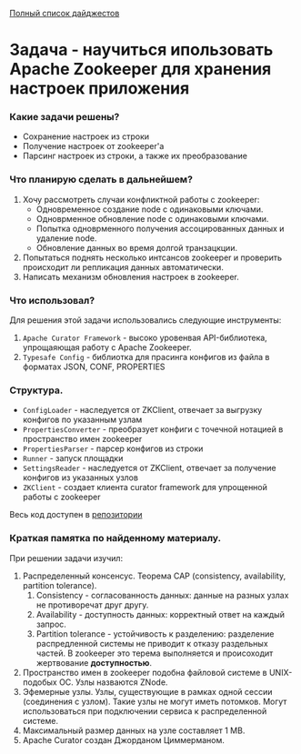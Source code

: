[Полный список дайджестов](https://daniel55411.github.io/2018/04/29/table-of-contents/)

# Задача - научиться ипользовать Apache Zookeeper для хранения настроек приложения

### Какие задачи решены?
- Сохранение настроек из строки
- Получение настроек от zookeeper'a 
- Парсинг настроек из строки, а также их преобразование 

### Что планирую сделать в дальнейшем?
1. Хочу рассмотреть случаи конфликтной работы с zookeeper:
    - Одновременное создание node с одинаковыми ключами.
    - Одноврменное обновление node с одинаковыми ключами.
    - Попытка одноврменного получения ассоцированных данных и удаление node.
    - Обновление данных во время долгой транзацкции.
2. Попытаться поднять несколько интсансов zookeeper и проверить происходит ли репликация данных автоматически.
3. Написать механизм обновления настроек в zookeeper.

### Что использовал?
Для решения этой задачи использовались следующие инструменты:
1. `Apache Curator Framework` - высоко уровенвая API-библиотека, упрощаяющая работу с Apache Zookeeper.
2. `Typesafe Config` - библиотка для прасинга конфигов из файла в форматах JSON, CONF, PROPERTIES

### Структура.

- `ConfigLoader` - наследуется от ZKClient, отвечает за выгрузку конфигов по указанным узлам
- `PropertiesConverter` - преобразует конфиги с точечной нотацией в пространство имен zookeeper
- `PropertiesParser` - парсер конфигов из строки
- `Runner` - запуск площадки
- `SettingsReader` - наследуется от ZKClient, отвечает за получение конфигов из указанных узлов
- `ZKClient` - создает клиента curator framework для упрощенной работы с zookeeper
  
Весь код доступен в [репозитории](https://github.com/daniel55411/test-akka-with-kafka/tree/master/src/main/java/examples/kafka/zookeeper/example)

### Краткая памятка по найденному материалу.

При решении задачи изучил:
1. Распределенный консенсус. Теорема CAP (consistency, availability, partition tolerance).
    1. Consistency - согласованность данных: данные на разных узлах не противоречат друг другу.
    2. Availability - доступность данных: корректный ответ на каждый запрос.
    3. Partition tolerance - устойчивость к разделению: разделение распредленной системы не приводит к отказу раздельных частей.
В zookeeper это терема выполняется и происоходит жертвование __доступностью__.
2. Пространство имен в zookeeper подобна файловой системе в UNIX-подобых ОС. Узлы назваются ZNode.
3. Эфемерные узлы. Узлы, существующие в рамках одной сессии (соединения с узлом). Такие узлы не могут иметь потомков. Могут использоваться при подключении сервиса к распределенной системе.
4. Максимальный размер данных на узле составляет 1 MB.
5. Apache Curator создан Джорданом Циммерманом.
